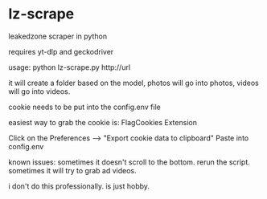# lz-scrape
leakedzone scraper in python

requires yt-dlp and geckodriver

usage: python lz-scrape.py http://url

it will create a folder based on the model, photos will go into photos, videos will go into videos.

cookie needs to be put into the config.env file

easiest way to grab the cookie is:
FlagCookies Extension

Click on the Preferences -->  "Export cookie data to clipboard" 
Paste into config.env


known issues: sometimes it doesn't scroll to the bottom. rerun the script.
sometimes it will try to grab ad videos. 

i don't do this professionally. is just hobby.
